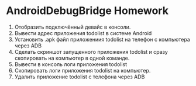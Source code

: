 # AndroidDebugBridge Homework

1. Отобразить подключённый девайс в консоли.
2. Вывести адрес приложения todolist в системе Android
3. Установить .apk файл приложениия todolist на телефон с компьютера через  ADB
4. Сделать скриншот запущенного приложения todolist и сразу скопировать на компьютер в одной команде.
5. Вывести в консоль логи приложения todolist
6. Скопировать логи приложения todolist на компьютер.
7. Удалить приложение todolist с телефона через ADB

